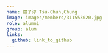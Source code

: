 ```yaml
---
name: 鐘子淳 Tsu-Chun,Chung 
image: images/members/311553020.jpg 
role: alumni
group: alum
links:
  github: link_to_github 
---
```

